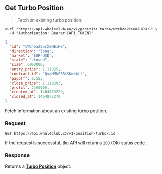 ## Get Turbo Position

> Fetch an existing turbo position:

```shell
curl "https://api.whaleclub.co/v1/position-turbo/uWchea2SocXZHEiHS" \
  -H "Authorization: Bearer {API_TOKEN}"
```
```json
{
  "id": "uWchea2SocXZHEiHS",
  "direction": "long",
  "market": "EUR-USD",
  "state": "closed",
  "size": 6000000,
  "entry_price": 1.11825,
  "contract_id": "QvgMMkF35kSKowAtf",
  "payoff": 0.55,
  "close_price": 1.118293,
  "profit": 3300000,
  "created_at": 1464873229,
  "closed_at": 1464873270
}
```

Fetch information about an existing turbo position.

### Request

`GET https://api.whaleclub.co/v1/position-turbo/:id` 

If the request is successful, the API will return a `200` (Ok) status code. 

### Response

Returns a **[Turbo Position](#turbo-position-object)** object.